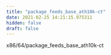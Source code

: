 ```yaml
---
title: "package_feeds_base_ath10k-ct"
date: 2021-02-25 14:21:15.975311
hidden: false
draft: false
---
```


x86/64/package_feeds_base_ath10k-ct

